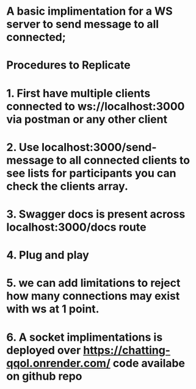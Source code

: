 # A basic implimentation for a WS server to send message to all connected;
# Procedures to Replicate
# 1. First have multiple clients connected to ws://localhost:3000 via postman or any other client
# 2. Use localhost:3000/send-message to all connected clients to see lists for participants you can check the clients array.
# 3. Swagger docs is present across localhost:3000/docs route
# 4. Plug and play
# 5. we can add limitations to reject how many connections may exist with ws at 1 point.
# 6. A socket implimentations is deployed over https://chatting-qqol.onrender.com/ code availabe on github repo